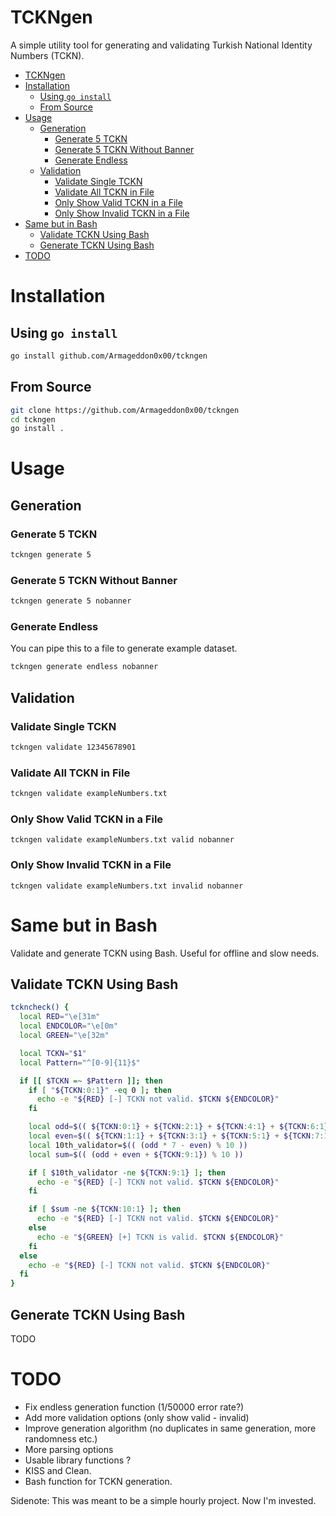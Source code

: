 # TCKNgen
A simple utility tool for generating and validating Turkish National Identity Numbers (TCKN).

- [TCKNgen](#tckngen)
- [Installation](#installation)
  - [Using `go install`](#using-go-install)
  - [From Source](#from-source)
- [Usage](#usage)
  - [Generation](#generation)
    - [Generate 5 TCKN](#generate-5-tckn)
    - [Generate 5 TCKN Without Banner](#generate-5-tckn-without-banner)
    - [Generate Endless](#generate-endless)
  - [Validation](#validation)
    - [Validate Single TCKN](#validate-single-tckn)
    - [Validate All TCKN in File](#validate-all-tckn-in-file)
    - [Only Show Valid TCKN in a File](#only-show-valid-tckn-in-a-file)
    - [Only Show Invalid TCKN in a File](#only-show-invalid-tckn-in-a-file)
- [Same but in Bash](#same-but-in-bash)
  - [Validate TCKN Using Bash](#validate-tckn-using-bash)
  - [Generate TCKN Using Bash](#generate-tckn-using-bash)
- [TODO](#todo)

# Installation

## Using `go install`
```bash
go install github.com/Armageddon0x00/tckngen
```

## From Source
```bash
git clone https://github.com/Armageddon0x00/tckngen
cd tckngen
go install .
```

# Usage

## Generation

### Generate 5 TCKN
```bash
tckngen generate 5
```

### Generate 5 TCKN Without Banner
```bash
tckngen generate 5 nobanner
```

### Generate Endless
You can pipe this to a file to generate example dataset.
```bash
tckngen generate endless nobanner
```

## Validation

### Validate Single TCKN
```bash
tckngen validate 12345678901
```

### Validate All TCKN in File
```bash
tckngen validate exampleNumbers.txt
```

### Only Show Valid TCKN in a File
```
tckngen validate exampleNumbers.txt valid nobanner
```

### Only Show Invalid TCKN in a File
```
tckngen validate exampleNumbers.txt invalid nobanner
```

# Same but in Bash
Validate and generate TCKN using Bash. Useful for offline and slow needs.

## Validate TCKN Using Bash
```bash
tckncheck() {
  local RED="\e[31m"
  local ENDCOLOR="\e[0m"
  local GREEN="\e[32m"

  local TCKN="$1"
  local Pattern="^[0-9]{11}$"

  if [[ $TCKN =~ $Pattern ]]; then
    if [ "${TCKN:0:1}" -eq 0 ]; then
      echo -e "${RED} [-] TCKN not valid. $TCKN ${ENDCOLOR}"
    fi

    local odd=$(( ${TCKN:0:1} + ${TCKN:2:1} + ${TCKN:4:1} + ${TCKN:6:1} + ${TCKN:8:1} ))
    local even=$(( ${TCKN:1:1} + ${TCKN:3:1} + ${TCKN:5:1} + ${TCKN:7:1} ))
    local 10th_validator=$(( (odd * 7 - even) % 10 ))
    local sum=$(( (odd + even + ${TCKN:9:1}) % 10 ))

    if [ $10th_validator -ne ${TCKN:9:1} ]; then
      echo -e "${RED} [-] TCKN not valid. $TCKN ${ENDCOLOR}"
    fi

    if [ $sum -ne ${TCKN:10:1} ]; then
      echo -e "${RED} [-] TCKN not valid. $TCKN ${ENDCOLOR}"
    else
      echo -e "${GREEN} [+] TCKN is valid. $TCKN ${ENDCOLOR}"
    fi
  else
    echo -e "${RED} [-] TCKN not valid. $TCKN ${ENDCOLOR}"
  fi
}
```

## Generate TCKN Using Bash
TODO

# TODO
- Fix endless generation function (1/50000 error rate?)
- Add more validation options (only show valid - invalid)
- Improve generation algorithm (no duplicates in same generation, more randomness etc.)
- More parsing options
- Usable library functions ?
- KISS and Clean.
- Bash function for TCKN generation.

Sidenote: This was meant to be a simple hourly project. Now I'm invested.